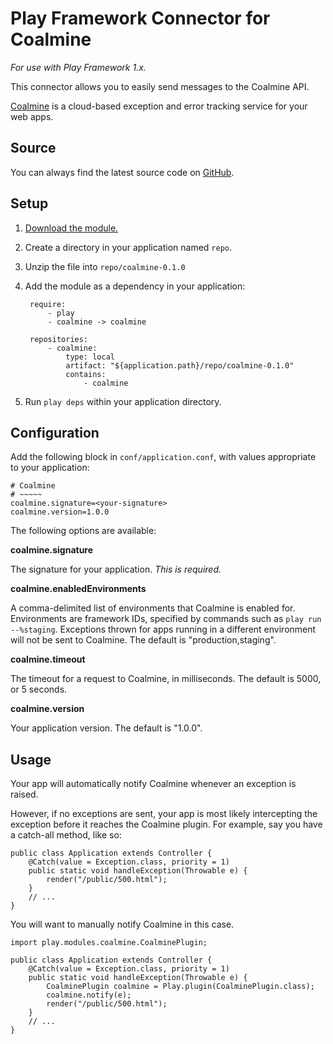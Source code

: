 Play Framework Connector for Coalmine
=====================================

*For use with Play Framework 1.x.*

This connector allows you to easily send messages to the Coalmine API.

[Coalmine](https://www.getcoalmine.com) is a cloud-based exception and error tracking service for your web apps.

Source
------

You can always find the latest source code on [GitHub](https://github.com/coalmine/coalmine_play).

Setup
-----

1. [Download the module.](https://github.com/coalmine/coalmine_play/raw/master/dist/coalmine-0.1.0.zip)

2. Create a directory in your application named `repo`.

3. Unzip the file into `repo/coalmine-0.1.0`

4. Add the module as a dependency in your application:

        require:
            - play
            - coalmine -> coalmine
    
        repositories:
            - coalmine:
                type: local
                artifact: "${application.path}/repo/coalmine-0.1.0"
                contains:
                    - coalmine

5. Run `play deps` within your application directory.

Configuration
-------------

Add the following block in `conf/application.conf`, with values appropriate to your application:

    # Coalmine
    # ~~~~~
    coalmine.signature=<your-signature>
    coalmine.version=1.0.0

The following options are available:

**coalmine.signature**

The signature for your application.  *This is required.*

**coalmine.enabledEnvironments**

A comma-delimited list of environments that Coalmine is enabled for.  Environments are framework IDs, specified by commands such as `play run --%staging`.  Exceptions thrown for apps running in a different environment will not be sent to Coalmine.  The default is "production,staging".

**coalmine.timeout**

The timeout for a request to Coalmine, in milliseconds.  The default is 5000, or 5 seconds.

**coalmine.version**

Your application version.  The default is "1.0.0".

Usage
-----

Your app will automatically notify Coalmine whenever an exception is raised.

However, if no exceptions are sent, your app is most likely intercepting the exception before it reaches the Coalmine plugin.  For example, say you have a catch-all method, like so:

    public class Application extends Controller {
        @Catch(value = Exception.class, priority = 1)
        public static void handleException(Throwable e) {
            render("/public/500.html");
        }
        // ...
    }

You will want to manually notify Coalmine in this case.

    import play.modules.coalmine.CoalminePlugin;
    
    public class Application extends Controller {
        @Catch(value = Exception.class, priority = 1)
        public static void handleException(Throwable e) {
            CoalminePlugin coalmine = Play.plugin(CoalminePlugin.class);
            coalmine.notify(e);
            render("/public/500.html");
        }
        // ...
    }
